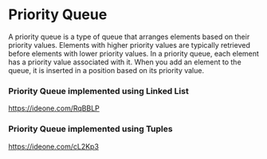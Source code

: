 # Priority Queue

A priority queue is a type of queue that arranges elements based on their priority values. Elements with higher priority values are typically retrieved before elements with lower priority values.
In a priority queue, each element has a priority value associated with it. When you add an element to the queue, it is inserted in a position based on its priority value.

### Priority Queue implemented using Linked List
https://ideone.com/RqBBLP

### Priority Queue implemented using Tuples
https://ideone.com/cL2Kp3
